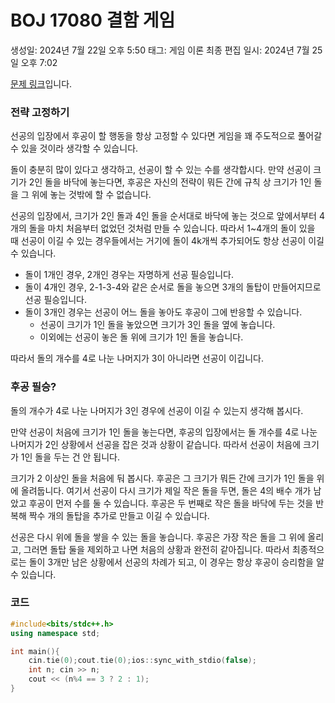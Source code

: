 # BOJ 17080 결함 게임

생성일: 2024년 7월 22일 오후 5:50
태그: 게임 이론
최종 편집 일시: 2024년 7월 25일 오후 7:02

[문제 링크](http://boj.kr/1000)입니다.

### 전략 고정하기

선공의 입장에서 후공이 할 행동을 항상 고정할 수 있다면 게임을 꽤 주도적으로 풀어갈 수 있을 것이라 생각할 수 있습니다.

돌이 충분히 많이 있다고 생각하고, 선공이 할 수 있는 수를 생각합시다. 만약 선공이 크기가 2인 돌을 바닥에 놓는다면, 후공은 자신의 전략이 뭐든 간에 규칙 상 크기가 1인 돌을 그 위에 놓는 것밖에 할 수 없습니다.

선공의 입장에서, 크기가 2인 돌과 4인 돌을 순서대로 바닥에 놓는 것으로 앞에서부터 4개의 돌을 마치 처음부터 없었던 것처럼 만들 수 있습니다. 따라서 1~4개의 돌이 있을 때 선공이 이길 수 있는 경우들에서는 거기에 돌이 4k개씩 추가되어도 항상 선공이 이길 수 있습니다.

- 돌이 1개인 경우, 2개인 경우는 자명하게 선공 필승입니다.
- 돌이 4개인 경우, 2-1-3-4와 같은 순서로 돌을 놓으면 3개의 돌탑이 만들어지므로 선공 필승입니다.
- 돌이 3개인 경우는 선공이 어느 돌을 놓아도 후공이 그에 반응할 수 있습니다.
    - 선공이 크기가 1인 돌을 놓았으면 크기가 3인 돌을 옆에 놓습니다.
    - 이외에는 선공이 놓은 돌 위에 크기가 1인 돌을 놓습니다.

따라서 돌의 개수를 4로 나눈 나머지가 3이 아니라면 선공이 이깁니다.

### 후공 필승?

돌의 개수가 4로 나눈 나머지가 3인 경우에 선공이 이길 수 있는지 생각해 봅시다.

만약 선공이 처음에 크기가 1인 돌을 놓는다면, 후공의 입장에서는 돌 개수를 4로 나눈 나머지가 2인 상황에서 선공을 잡은 것과 상황이 같습니다. 따라서 선공이 처음에 크기가 1인 돌을 두는 건 안 됩니다.

크기가 2 이상인 돌을 처음에 둬 봅시다. 후공은 그 크기가 뭐든 간에 크기가 1인 돌을 위에 올려둡니다. 여기서 선공이 다시 크기가 제일 작은 돌을 두면, 돌은 4의 배수 개가 남았고 후공이 먼저 수를 둘 수 있습니다. 후공은 두 번째로 작은 돌을 바닥에 두는 것을 반복해 짝수 개의 돌탑을 추가로 만들고 이길 수 있습니다.

선공은 다시 위에 돌을 쌓을 수 있는 돌을 놓습니다. 후공은 가장 작은 돌을 그 위에 올리고, 그러면 돌탑 둘을 제외하고 나면 처음의 상황과 완전히 같아집니다. 따라서 최종적으로는 돌이 3개만 남은 상황에서 선공의 차례가 되고, 이 경우는 항상 후공이 승리함을 알 수 있습니다.

### 코드

```cpp
#include<bits/stdc++.h>
using namespace std;

int main(){
	cin.tie(0);cout.tie(0);ios::sync_with_stdio(false);
	int n; cin >> n;
	cout << (n%4 == 3 ? 2 : 1);
}
```